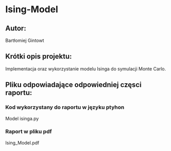 # Ising-Model

## Autor:
  Bartłomiej Gintowt
  
## Krótki opis projektu:
  Implementacja oraz wykorzystanie modelu Isinga do symulacji Monte Carlo.
  
## Pliku odpowiadające odpowiedniej częsci raportu:

### Kod wykorzystany do raportu w języku ptyhon
  Model isinga.py
 
### Raport w pliku pdf
  Ising_Model.pdf
